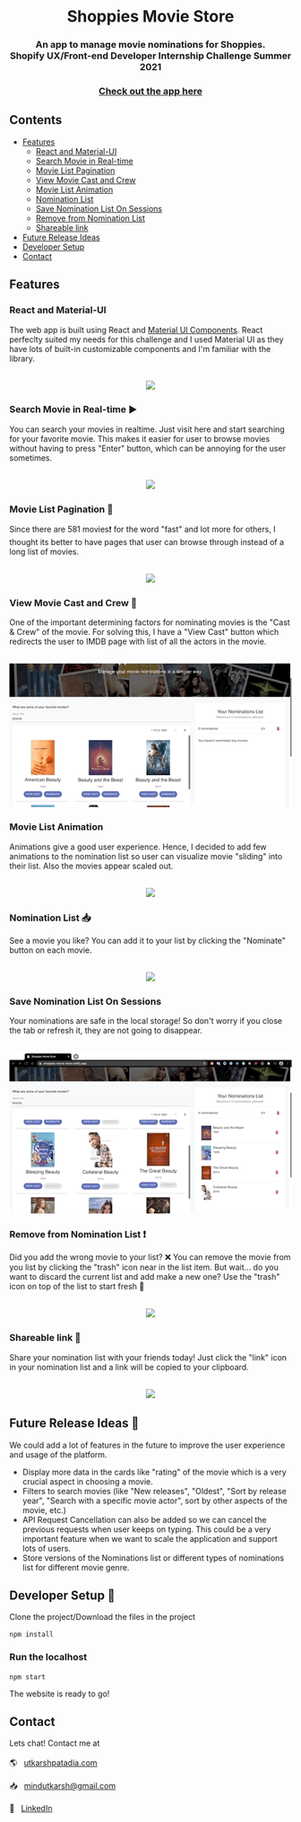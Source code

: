 <h1 align="center">
  Shoppies Movie Store
 </h1>

<h3 align="center">
  An app to manage movie nominations for Shoppies. 
  <br> Shopify UX/Front-end Developer Internship Challenge Summer 2021
</h3>
<h3 align="center">
  <a href="https://shoppies-movie-store.netlify.app/">Check out the app here</a>
</h3>

## Contents 
- [Features](#features)
  * [React and Material-UI](#react-and-material-ui)
  * [Search Movie in Real-time](#search-movie-in-real-time-arrow_forward)
  * [Movie List Pagination](#movie-list-pagination-1234)
  * [View Movie Cast and Crew](#view-movie-cast-and-crew-couple)
  * [Movie List Animation](#movie-list-animation)
  * [Nomination List](#nomination-list-inbox_tray)
  * [Save Nomination List On Sessions](#save-nomination-list-on-sessions)
  * [Remove from Nomination List](#remove-from-nomination-list-exclamation)
  * [Shareable link](#shareable-link-paperclip)
- [Future Release Ideas](#future-release-ideas-scroll)
- [Developer Setup](#developer-setup-wrench)
- [Contact](#contact)

## Features 

### React and Material-UI 

The web app is built using React and [Material UI Components](https://material-ui.com/). React perfeclty suited my needs for this challenge and I used Material UI as they have lots of built-in customizable components and I'm familiar with the library. 

<br>
<div align="center">
<img src="readme_assets/Shoppies-store-intro.gif">
</div>

### Search Movie in Real-time :arrow_forward:

You can search your movies in realtime. Just visit here and start searching for your favorite movie. This makes it easier for user to browse movies without having to press "Enter" button, which can be annoying for the user sometimes. 

<br>
<div align="center">
<img src="readme_assets/Movie-search-realtime.gif">
</div>

### Movie List Pagination :1234:

Since there are 581 movies:exclamation: for the word "fast" and lot more for others, I thought its better to have pages that user can browse through instead of a long list of movies. 

<br>
<div align="center">
<img src="readme_assets/Pagination.gif">
</div>

### View Movie Cast and Crew :couple:

One of the important determining factors for nominating movies is the "Cast & Crew" of the movie. For solving this, I have a "View Cast" button which redirects the user to IMDB page with list of all the actors in the movie. 

<br>
<div align="center">
<img src="readme_assets/movie-cast.gif">
</div>

### Movie List Animation

Animations give a good user experience. Hence, I decided to add few animations to the nomination list so user can visualize movie "sliding" into their list. Also the movies appear scaled out. 

<br>
<div align="center">
<img src="readme_assets/nomination-list-animation.gif">
</div>

### Nomination List :inbox_tray:

See a movie you like? You can add it to your list by clicking the "Nominate" button on each movie. 

<br>
<div align="center">
<img src="readme_assets/nomination-list.gif">
</div>

### Save Nomination List On Sessions

Your nominations are safe in the local storage! So don't worry if you close the tab or refresh it, they are not going to disappear. 

<br>
<div align="center">
<img src="readme_assets/save-nomination-session.gif">
</div>

### Remove from Nomination List :exclamation:

Did you add the wrong movie to your list? :x:  You can remove the movie from you list by clicking the "trash" icon near in the list item. But wait... do you want to discard the current list and add make a new one? Use the "trash" icon on top of the list to start fresh :repeat:

<br>
<div align="center">
<img src="readme_assets/remove-all-nominations.gif">
</div>

### Shareable link :paperclip:

Share your nomination list with your friends today! Just click the "link" icon in your nomination list and a link will be copied to your clipboard. 

<br>
<div align="center">
<img src="readme_assets/shareable-link.gif">
</div>

## Future Release Ideas :scroll:

We could add a lot of features in the future to improve the user experience and usage of the platform. 
- Display more data in the cards like "rating" of the movie which is a very crucial aspect in choosing a movie. 
- Filters to search movies (like "New releases", "Oldest", "Sort by release year", "Search with a specific movie actor", sort by other aspects of the movie, etc.)
- API Request Cancellation can also be added so we can cancel the previous requests when user keeps on typing. This could be a very important feature when we want to scale the application and support lots of users.
- Store versions of the Nominations list or different types of nominations list for different movie genre.

## Developer Setup :wrench:

Clone the project/Download the files in the project

```
npm install
```
### Run the localhost
```
npm start
```
The website is ready to go! <br />

## Contact

Lets chat! Contact me at <br>
<br>:earth_americas: &nbsp; [utkarshpatadia.com](https://utkarshpatadia.com) <br>
<br>:inbox_tray: &nbsp; mindutkarsh@gmail.com <br>
<br>:necktie: &nbsp; [LinkedIn](https://www.linkedin.com/in/utkarsh-patadia-a291a7171/)

